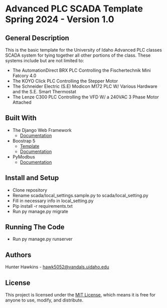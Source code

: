 # Advanced PLC SCADA Template Spring 2024 - Version 1.0
## General Description
This is the basic template for the University of Idaho Advanced PLC classes SCADA system for tying together all other portions of the class. These systems include but are not limited to:
  - The AutomationDirect BRX PLC Controlling the Fischertechnik Mini Fatcory 4.0
  - The KOYO Click PLC Controlling the Stepper Motor
  - The Schneider Electric (S.E) Modicon M172 PLC W/ Various Hardware and the S.E. Smart Thermostat
  - The Lenze C300 PLC Controlling the VFD W/ a 240VAC 3 Phase Motor Attached

## Built With
  - The Django Web Framework
    - [Documentation](https://www.djangoproject.com/)  
  - Boostrap 5
    - [Template](https://startbootstrap.com/template/sb-admin)
    - [Documentation](https://getbootstrap.com/docs/5.3/getting-started/introduction/)
  - PyModbus
    - [Documentation](https://pymodbus.readthedocs.io/en/latest/)

## Install and Setup
- Clone repository
- Rename scada/local_settings.sample.py to scada/local_setting.py
- Fill in necessary info in local_setting.py
- Pip install -r requirements.txt
- Run py manage.py migrate

## Running The Code
- Run py manage.py runserver

## Authors
Hunter Hawkins - hawk5052@vandals.uidaho.edu

## License
This project is licensed under the [MIT License](LICENSE.md), which means it is free for anyone to use, modify, and distribute.
